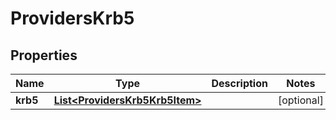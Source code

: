
# ProvidersKrb5

## Properties
Name | Type | Description | Notes
------------ | ------------- | ------------- | -------------
**krb5** | [**List&lt;ProvidersKrb5Krb5Item&gt;**](ProvidersKrb5Krb5Item.md) |  |  [optional]



